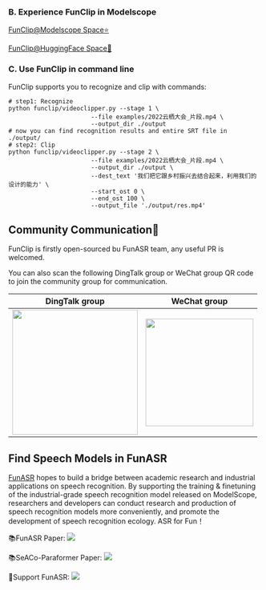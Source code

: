 ### B. Experience FunClip in Modelscope

[FunClip@Modelscope Space⭐](https://modelscope.cn/studios/iic/funasr_app_clipvideo/summary)

[FunClip@HuggingFace Space🤗](https://huggingface.co/spaces/R1ckShi/FunClip)

### C. Use FunClip in command line

FunClip supports you to recognize and clip with commands:
```shell
# step1: Recognize
python funclip/videoclipper.py --stage 1 \
                       --file examples/2022云栖大会_片段.mp4 \
                       --output_dir ./output
# now you can find recognition results and entire SRT file in ./output/
# step2: Clip
python funclip/videoclipper.py --stage 2 \
                       --file examples/2022云栖大会_片段.mp4 \
                       --output_dir ./output \
                       --dest_text '我们把它跟乡村振兴去结合起来，利用我们的设计的能力' \
                       --start_ost 0 \
                       --end_ost 100 \
                       --output_file './output/res.mp4'
```

<a name="Community"></a>
## Community Communication🍟

FunClip is firstly open-sourced bu FunASR team, any useful PR is welcomed.

You can also scan the following DingTalk group or WeChat group QR code to join the community group for communication.

|                           DingTalk group                            |                     WeChat group                      |
|:-------------------------------------------------------------------:|:-----------------------------------------------------:|
| <div align="left"><img src="docs/images/dingding.png" width="250"/> | <img src="docs/images/wechat.png" width="215"/></div> |

## Find Speech Models in FunASR

[FunASR](https://github.com/alibaba-damo-academy/FunASR) hopes to build a bridge between academic research and industrial applications on speech recognition. By supporting the training & finetuning of the industrial-grade speech recognition model released on ModelScope, researchers and developers can conduct research and production of speech recognition models more conveniently, and promote the development of speech recognition ecology. ASR for Fun！

📚FunASR Paper: <a href="https://arxiv.org/abs/2305.11013"><img src="https://img.shields.io/badge/Arxiv-2305.11013-orange"></a> 

📚SeACo-Paraformer Paper: <a href="https://arxiv.org/abs/2308.03266"><img src="https://img.shields.io/badge/Arxiv-2308.03266-orange"></a>

🌟Support FunASR: <a href='https://github.com/alibaba-damo-academy/FunASR/stargazers'><img src='https://img.shields.io/github/stars/alibaba-damo-academy/FunASR.svg?style=social'></a>